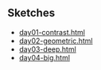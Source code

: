 ## Sketches

* [day01-contrast.html](day01-contrast.html)
* [day02-geometric.html](day02-geometric.html)
* [day03-deep.html](day03-deep.html)
* [day04-big.html](day04-big.html)

